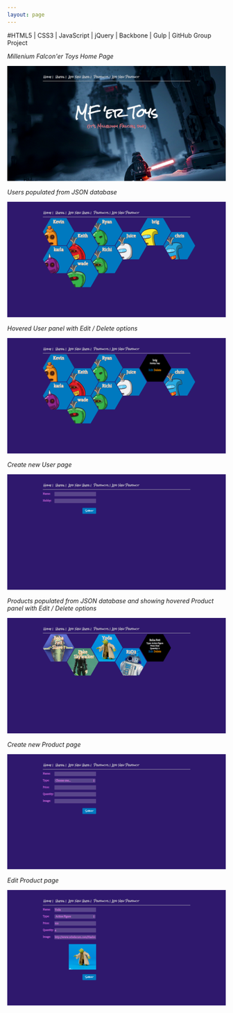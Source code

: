 ```yaml
---
layout: page
---
```


#HTML5 | CSS3 | JavaScript | jQuery | Backbone | Gulp | GitHub Group Project
  
<span class="img-cap">*Millenium Falcon'er Toys Home Page*</span> 

![MF'er Toys Home Page](/../images/backbone-proj/backbone-proj-home.png)  
  
<span class="img-cap">*Users populated from JSON database*</span>

![MF'er Toys Users Page](/../images/backbone-proj/backbone-proj-users.png)  
  
<span class="img-cap">*Hovered User panel with Edit / Delete options*</span>  

![MF'er Toys Users CRUD Page](/../images/backbone-proj/backbone-proj-users-crud.png)  

<span class="img-cap">*Create new User page*</span>  
  
![MF'er Toys Create User Page](/../images/backbone-proj/backbone-proj-create-user.png)  
  
<span class="img-cap">*Products populated from JSON database and showing hovered Product panel with Edit / Delete options*</span>

![MF'er Toys Products CRUD Page](/../images/backbone-proj/backbone-proj-products-crud.png)
  
<span class="img-cap">*Create new Product page*</span>  

![MF'er Toys Create Products Page](/../images/backbone-proj/backbone-proj-create-product.png) 
  
<span class="img-cap">*Edit Product page*</span>

![MF'er Toys Edit Product Page](/../images/backbone-proj/backbone-proj-edit-product.png)  
